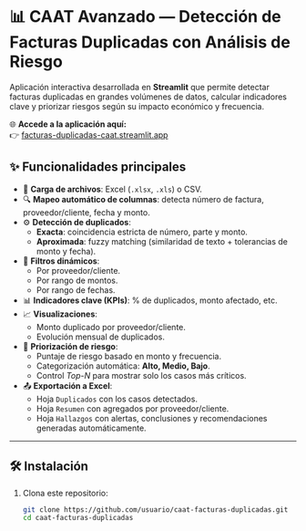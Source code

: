 # 📊 CAAT Avanzado — Detección de Facturas Duplicadas con Análisis de Riesgo

Aplicación interactiva desarrollada en **Streamlit** que permite detectar facturas duplicadas en grandes volúmenes de datos, calcular indicadores clave y priorizar riesgos según su impacto económico y frecuencia.

🌐 **Accede a la aplicación aquí:**  
👉 [facturas-duplicadas-caat.streamlit.app](https://facturas-duplicadas-caat.streamlit.app/)

## ✨ Funcionalidades principales
- 📂 **Carga de archivos**: Excel (`.xlsx`, `.xls`) o CSV.  
- 🔍 **Mapeo automático de columnas**: detecta número de factura, proveedor/cliente, fecha y monto.  
- ⚙️ **Detección de duplicados**:
  - **Exacta**: coincidencia estricta de número, parte y monto.  
  - **Aproximada**: fuzzy matching (similaridad de texto + tolerancias de monto y fecha).  
- 🧾 **Filtros dinámicos**:
  - Por proveedor/cliente.  
  - Por rango de montos.  
  - Por rango de fechas.  
- 📊 **Indicadores clave (KPIs)**: % de duplicados, monto afectado, etc.  
- 📈 **Visualizaciones**:  
  - Monto duplicado por proveedor/cliente.  
  - Evolución mensual de duplicados.  
- 🚨 **Priorización de riesgo**:
  - Puntaje de riesgo basado en monto y frecuencia.  
  - Categorización automática: **Alto, Medio, Bajo**.  
  - Control *Top-N* para mostrar solo los casos más críticos.  
- 📤 **Exportación a Excel**:  
  - Hoja `Duplicados` con los casos detectados.  
  - Hoja `Resumen` con agregados por proveedor/cliente.  
  - Hoja `Hallazgos` con alertas, conclusiones y recomendaciones generadas automáticamente.

---

## 🛠️ Instalación

1. Clona este repositorio:
   ```bash
   git clone https://github.com/usuario/caat-facturas-duplicadas.git
   cd caat-facturas-duplicadas
